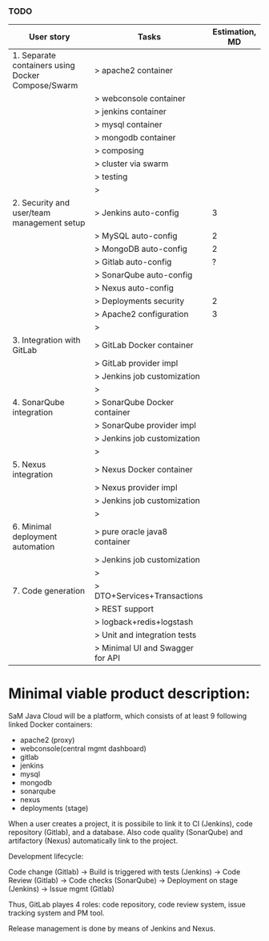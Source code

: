 ### TODO 

| User story                                             | Tasks                               | Estimation, MD                 | 
| ------------------------------------------------------ | ----------------------------------- | ------------------------------ |
| 1. Separate containers using Docker Compose/Swarm      | > apache2 container                 |                                |
|                                                        | > webconsole container              |                                |
|                                                        | > jenkins container                 |                                |
|                                                        | > mysql container                   |                                |
|                                                        | > mongodb container                 |                                |
|                                                        | > composing                         |                                |
|                                                        | > cluster via swarm                 |                                |
|                                                        | > testing                           |                                |
|                                                        | >                                   |                                |
| 2. Security and user/team management setup             | > Jenkins auto-config               | 3                              |
|                                                        | > MySQL auto-config                 | 2                              |
|                                                        | > MongoDB auto-config               | 2                              |
|                                                        | > Gitlab auto-config                | ?                              |
|                                                        | > SonarQube auto-config             |                                |
|                                                        | > Nexus auto-config                 |                                |
|                                                        | > Deployments security              | 2                              |
|                                                        | > Apache2 configuration             | 3                              |
|                                                        | >                                   |                                |
| 3. Integration with GitLab                             | > GitLab Docker container           |                                |
|                                                        | > GitLab provider impl              |                                |
|                                                        | > Jenkins job customization         |                                |
|                                                        | >                                   |                                |
| 4. SonarQube integration                               | > SonarQube Docker container        |                                |
|                                                        | > SonarQube provider impl           |                                |
|                                                        | > Jenkins job customization         |                                |
|                                                        | >                                   |                                |
| 5. Nexus integration                                   | > Nexus Docker container            |                                |
|                                                        | > Nexus provider impl               |                                |
|                                                        | > Jenkins job customization         |                                |
|                                                        | >                                   |                                |
| 6. Minimal deployment automation                       | > pure oracle java8 container       |                                |
|                                                        | > Jenkins job customization         |                                |
|                                                        | >                                   |                                |
| 7. Code generation                                     | > DTO+Services+Transactions         |                                |
|                                                        | > REST support                      |                                |
|                                                        | > logback+redis+logstash            |                                |
|                                                        | > Unit and integration tests        |                                |
|                                                        | > Minimal UI and Swagger for API    |                                |

# Minimal viable product description:
SaM Java Cloud will be a platform, which consists of at least 9 following linked Docker containers:
- apache2 (proxy)
- webconsole(central mgmt dashboard)
- gitlab
- jenkins
- mysql
- mongodb
- sonarqube
- nexus
- deployments (stage)

When a user creates a project, it is possibile to link it to CI (Jenkins), code repository (Gitlab), and a database. Also code quality (SonarQube) and artifactory (Nexus) 
automatically link to the project.

Development lifecycle:

Code change (Gitlab) -> Build is triggered with tests (Jenkins) -> Code Review (Gitlab) -> Code checks (SonarQube) -> Deployment on stage (Jenkins) -> Issue mgmt (Gitlab)

Thus, GitLab playes 4 roles: code repository, code review system, issue tracking system and PM tool.

Release management is done by means of Jenkins and Nexus.
